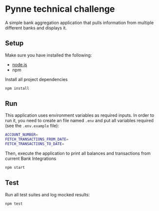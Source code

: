 ﻿# Pynne technical challenge

A simple bank aggregation application that pulls information from multiple different banks and displays it.

## Setup

Make sure you have installed the following:
- [node.js](https://nodejs.org/en/download/)
- npm

Install all project dependencies

```bash
npm install
```

## Run
This application uses environment variables as required inputs. In order to run it, you need to create an file named `.env` and put all variables required (see the `.env.example` file):

```bash
ACCOUNT_NUMBER=
FETCH_TRANSACTIONS_FROM_DATE=
FETCH_TRANSACTIONS_TO_DATE=
```

Then, execute the application to print all balances and transactions from current Bank Integrations

```bash
npm start
```

## Test

Run all test suites and log mocked results:

```bash
npm test
```
